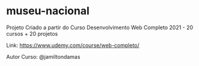 # museu-nacional

Projeto Criado a partir do Curso Desenvolvimento Web Completo 2021 - 20 cursos + 20 projetos

Link: https://www.udemy.com/course/web-completo/

Autor Curso: @jamiltondamas
